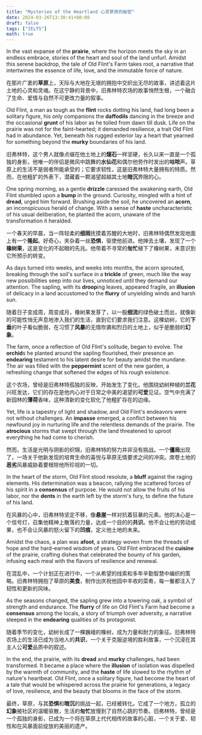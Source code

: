 ```yaml
---
title: "Mysteries of the Heartland 心灵草原的秘密"
date: 2024-03-26T13:30:41+08:00
draft: false
tags: ["IELTS"]
math: true
---
```


In the vast expanse of the **prairie**, where the horizon meets the sky in an endless embrace, stories of the heart and soul of the land unfurl. Amidst this serene backdrop, the tale of Old Flint's Farm takes root, a narrative that intertwines the essence of life, love, and the immutable force of nature.

在那片广袤的**草原**上，天际与大地在无垠的拥抱中交织出无尽的故事，讲述着这片土地的心灵和灵魂。在这宁静的背景中，旧弗林特农场的故事悄然生根，一个融合了生命、爱情与自然不可更改力量的叙事。

Old Flint, a man as tough as the **flint** rocks dotting his land, had long been a solitary figure, his only companions the **daffodils** dancing in the breeze and the occasional **grunt** of his labor as he toiled from dawn till dusk. Life on the prairie was not for the faint-hearted; it demanded resilience, a trait Old Flint had in abundance. Yet, beneath his rugged exterior lay a heart that yearned for something beyond the **murky** boundaries of his land.

旧弗林特，这个男人就像点缀在他土地上的**燧石**一样坚硬，长久以来一直是一个孤独的身影，他唯一的伴侣是微风中跳舞的**水仙花**和偶尔他劳作时发出的**咕哝**声。草原上的生活不是弱者所能承受的；它要求韧性，这是旧弗林特大量拥有的特质。然而，在他粗犷的外表下，潜藏着一颗渴望超越其土地**暗沉**界限的心。

One spring morning, as a gentle **drizzle** caressed the awakening earth, Old Flint stumbled upon a **bump** in the ground. Curiosity, mingled with a hint of **dread**, urged him forward. Brushing aside the soil, he uncovered an **acorn**, an inconspicuous herald of change. With a sense of **haste** uncharacteristic of his usual deliberation, he planted the acorn, unaware of the transformation it heralded.

一个春天的早晨，当一阵轻柔的**细雨**抚摸着苏醒的大地时，旧弗林特偶然发现地面上有一个**隆起**。好奇心，夹杂着一丝**恐惧**，驱使他前进。他掸去土壤，发现了一个**橡树果**，这是变化的不起眼的先兆。他带着不寻常的**匆忙**植下了橡树果，未意识到它所预示的转变。

As days turned into weeks, and weeks into months, the acorn sprouted, breaking through the soil's surface in a **trickle** of green, much like the way new possibilities seep into our lives, unnoticed until they demand our attention. The sapling, with its **droop**ing leaves, appeared fragile, an **illusion** of delicacy in a land accustomed to the **flurry** of unyielding winds and harsh sun.

随着日子变成周，周变成月，橡树果发芽了，以一股**细流**的绿色破土而出，就像新的可能性悄无声息地渗入我们的生活，直到它们要求我们注意。这棵幼树，它的**下垂**的叶子看似脆弱，在习惯了**风暴**的无情吹袭和烈日的土地上，似乎是脆弱的**幻象**。

The farm, once a reflection of Old Flint's solitude, began to evolve. The **orchid**s he planted around the sapling flourished, their presence an **endearing** testament to his latent desire for beauty amidst the mundane. The air was filled with the **peppermint** scent of the new garden, a refreshing change that softened the edges of his rough existence.

这个农场，曾经是旧弗林特孤独的反映，开始发生了变化。他围绕幼树种植的**兰花**兴旺发达，它们的存在是他内心对于日常之中美的渴望的**可爱**见证。空气中充满了新园林的**薄荷**香味，这种清新的变化软化了他粗犷存在的边缘。

Yet, life is a tapestry of light and shadow, and Old Flint's endeavors were not without challenges. An **impasse** emerged, a conflict between his newfound joy in nurturing life and the relentless demands of the prairie. The **atrocious** storms that swept through the land threatened to uproot everything he had come to cherish.

然而，生活是光明与阴影的织锦，旧弗林特的努力并非没有挑战。一个**僵局**出现了，一场关于他新发现的培育生命的喜悦与草原无情要求之间的冲突。席卷土地的**恶劣**风暴威胁着要根除他所珍视的一切。

In the heart of the storm, Old Flint stood resolute, a **bluff** against the raging elements. His determination was a beacon, rallying the scattered forces of his spirit in a **consensus** of purpose. He would not allow the fruits of his labor, nor the **dents** in the earth left by the storm's fury, to define the future of his land.

在风暴的心中，旧弗林特坚定不移，像**悬崖**一样对抗着狂暴的元素。他的决心是一个信号灯，召集他精神上散落的力量，达成一个目的的**共识**。他不会让他的劳动成果，也不会让风暴的怒火留下的**凹痕**，定义他土地的未来。

Amidst the chaos, a plan was **afoot**, a strategy woven from the threads of hope and the hard-earned wisdom of years. Old Flint embraced the **cuisine** of the prairie, crafting dishes that celebrated the bounty of his garden, infusing each meal with the flavors of resilience and renewal.

在混乱中，一个计划正在进行中，一个从希望的线索和多年辛勤智慧中编织的策略。旧弗林特拥抱了草原的**美食**，制作出庆祝他园中丰收的菜肴，每一餐都注入了韧性和更新的风味。

As the seasons changed, the sapling grew into a towering oak, a symbol of strength and endurance. The **flurry** of life on Old Flint's Farm had become a **consensus** among the locals, a story of triumph over adversity, a narrative steeped in the **endearing** qualities of its protagonist.

随着季节的变化，幼树长成了一棵巍峨的橡树，成为力量和耐力的象征。旧弗林特农场上的生活已成为当地人的**共识**，一个关于克服逆境的胜利故事，一个沉浸在其主人公**可爱**品质中的叙述。

In the end, the prairie, with its **dread** and **murky** challenges, had been transformed. It became a place where the **illusion** of isolation was dispelled by the warmth of community, and the **haste** of life slowed to the rhythm of nature's heartbeat. Old Flint, once a solitary figure, had become the heart of a tale that would be whispered across the prairie for generations, a legacy of love, resilience, and the beauty that blooms in the face of the storm.

最终，草原，与其**恐惧**和**暗沉**的挑战一起，已经被转化。它成了一个地方，孤立的**幻象**被社区的温暖驱散，生活的**匆忙**放慢到了自然心跳的节奏。旧弗林特，曾经是一个孤独的身影，已成为一个将在草原上代代相传的故事的心脏，一个关于爱、韧性和在风暴面前绽放的美丽的遗产。
